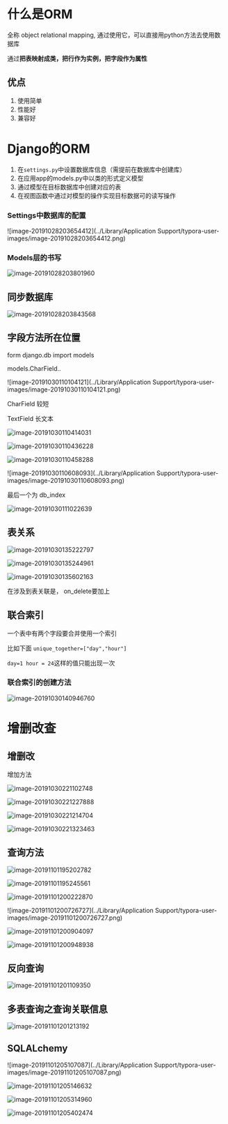 # 什么是ORM 

全称 object relational mapping, 通过使用它，可以直接用python方法去使用数据库

通过**把表映射成类，把行作为实例，把字段作为属性**

## 优点

1. 使用简单
2. 性能好
3. 兼容好



# Django的ORM

1. 在`settings.py`中设置数据库信息（需提前在数据库中创建库）
2. 在应用app的models.py中以类的形式定义模型
3. 通过模型在目标数据库中创建对应的表
4. 在视图函数中通过对模型的操作实现目标数据可的读写操作

### Settings中数据库的配置



![image-20191028203654412](../Library/Application Support/typora-user-images/image-20191028203654412.png)



### Models层的书写

![image-20191028203801960](https://tva1.sinaimg.cn/large/006y8mN6ly1g8e72x3ps3j31g60o2thn.jpg)



## 同步数据库

![image-20191028203843568](https://tva1.sinaimg.cn/large/006y8mN6ly1g8e73lcvakj31ji0mqdnd.jpg)





## 字段方法所在位置

form django.db import models

models.CharField..

![image-20191030110104121](../Library/Application Support/typora-user-images/image-20191030110104121.png)



CharField 较短

TextField 长文本

![image-20191030110414031](https://tva1.sinaimg.cn/large/006y8mN6ly1g8g1qetrubj31h00n4gsy.jpg)


![image-20191030110436228](https://tva1.sinaimg.cn/large/006y8mN6ly1g8g1qslknjj31dw0kagr1.jpg)







![image-20191030110458288](https://tva1.sinaimg.cn/large/006y8mN6ly1g8g1raj97oj31fk0u0wsm.jpg)

![image-20191030110608093](../Library/Application Support/typora-user-images/image-20191030110608093.png)

最后一个为 db_index



![image-20191030111022639](https://tva1.sinaimg.cn/large/006y8mN6ly1g8g1wskktlj318g0t0qcn.jpg)

## 表关系

![image-20191030135222797](https://tva1.sinaimg.cn/large/006y8mN6ly1g8g6llyacwj31ao0ieq60.jpg)



![image-20191030135244961](https://tva1.sinaimg.cn/large/006y8mN6ly1g8g6lr1si4j31di0hs42k.jpg)

 ![image-20191030135602163](https://tva1.sinaimg.cn/large/006y8mN6ly1g8g6p8v2dmj31cq0jqdjd.jpg)

在涉及到表关联是， on_delete要加上

## 联合索引

一个表中有两个字段要合并使用一个索引 

比如下面 
`unique_together=["day","hour"]`

`day=1 hour = 24`这样的值只能出现一次

### 联合索引的创建方法

![image-20191030140946760](https://tva1.sinaimg.cn/large/006y8mN6ly1g8g73jgpl2j31a80imjvs.jpg)

 





# 增删改查

## 增删改

增加方法

![image-20191030221102748](https://tva1.sinaimg.cn/large/006y8mN6ly1g8gl0ih08dj31cy0t6tek.jpg)

![image-20191030221227888](https://tva1.sinaimg.cn/large/006y8mN6ly1g8gl1pk2xvj31d40n00wr.jpg)





![image-20191030221214704](https://tva1.sinaimg.cn/large/006y8mN6ly1g8gl1mb01pj31a40kw0wu.jpg)

![image-20191030221323463](https://tva1.sinaimg.cn/large/006y8mN6ly1g8gl2qculqj30yu0naaci.jpg)

## 查询方法 

![image-20191101195202782](https://tva1.sinaimg.cn/large/006y8mN6ly1g8is8ay734j31ci0l4jx7.jpg)

![image-20191101195245561](https://tva1.sinaimg.cn/large/006y8mN6ly1g8is8ylcfzj31bf0u0ncu.jpg)



![image-20191101200222870](https://tva1.sinaimg.cn/large/006y8mN6ly1g8isiympvjj31aw0ti7fi.jpg)



![image-20191101200726727](../Library/Application Support/typora-user-images/image-20191101200726727.png)



![image-20191101200904097](https://tva1.sinaimg.cn/large/006y8mN6ly1g8ispzabkpj31bm0lwdkd.jpg)





![image-20191101200948938](https://tva1.sinaimg.cn/large/006y8mN6ly1g8isqrswc7j30wk0sqdnb.jpg)



## 反向查询

![image-20191101201109350](https://tva1.sinaimg.cn/large/006y8mN6ly1g8iss73smxj317o0n0qfw.jpg)



## 多表查询之查询关联信息

![image-20191101201213192](https://tva1.sinaimg.cn/large/006y8mN6ly1g8ist7vbobj31gi0qek54.jpg)



## SQLALchemy

![image-20191101205107087](../Library/Application Support/typora-user-images/image-20191101205107087.png)



![image-20191101205146632](https://tva1.sinaimg.cn/large/006y8mN6ly1g8itygrd0dj31520s47g5.jpg)

![image-20191101205314960](https://tva1.sinaimg.cn/large/006y8mN6ly1g8iu0257wzj31cc0qqtle.jpg)





![image-20191101205402474](https://tva1.sinaimg.cn/large/006y8mN6ly1g8iu0s74xij31dk0pmn7o.jpg)

